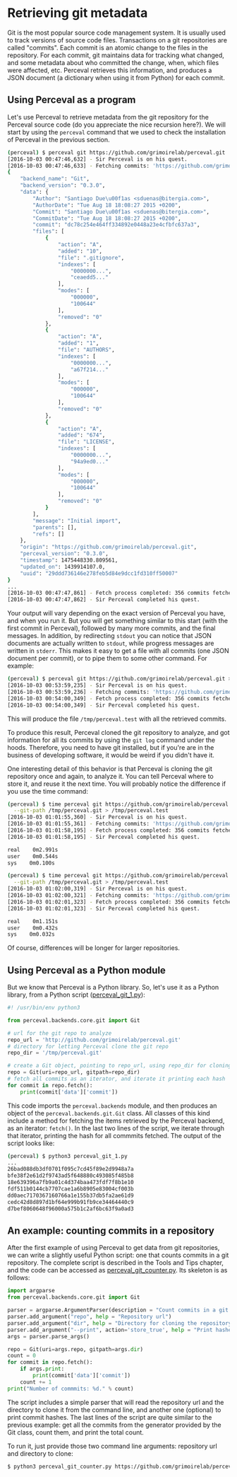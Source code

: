 # Retrieving git metadata

Git is the most popular source code management system. It is usually used to track versions of source code files. Transactions on a git repositories are called "commits". Each commit is an atomic change to the files in the repository. For each commit, git maintains data for tracking what changed, and some metadata about who committed the change, when, which files were affected, etc. Perceval retrieves this information, and produces a JSON document \(a dictionary when using it from Python\) for each commit.

## Using Perceval as a program

Let's use Perceval to retrieve metadata from the git repository for the Perceval source code \(do you appreciate the nice recursion here?\). We will start by using the `perceval` command that we used to check the installation of Perceval in the previous section.

```bash
(perceval) $ perceval git https://github.com/grimoirelab/perceval.git
[2016-10-03 00:47:46,632] - Sir Perceval is on his quest.
[2016-10-03 00:47:46,633] - Fetching commits: 'https://github.com/grimoirelab/perceval.git' git repository from 1970-01-01 00:00:00+00:00; all branches
{
    "backend_name": "Git",
    "backend_version": "0.3.0",
    "data": {
        "Author": "Santiago Due\u00f1as <sduenas@bitergia.com>",
        "AuthorDate": "Tue Aug 18 18:08:27 2015 +0200",
        "Commit": "Santiago Due\u00f1as <sduenas@bitergia.com>",
        "CommitDate": "Tue Aug 18 18:08:27 2015 +0200",
        "commit": "dc78c254e464ff334892e0448a23e4cfbfc637a3",
        "files": [
            {
                "action": "A",
                "added": "10",
                "file": ".gitignore",
                "indexes": [
                    "0000000...",
                    "ceaedd5..."
                ],
                "modes": [
                    "000000",
                    "100644"
                ],
                "removed": "0"
            },
            {
                "action": "A",
                "added": "1",
                "file": "AUTHORS",
                "indexes": [
                    "0000000...",
                    "a67f214..."
                ],
                "modes": [
                    "000000",
                    "100644"
                ],
                "removed": "0"
            },
            {
                "action": "A",
                "added": "674",
                "file": "LICENSE",
                "indexes": [
                    "0000000...",
                    "94a9ed0..."
                ],
                "modes": [
                    "000000",
                    "100644"
                ],
                "removed": "0"
            }
        ],
        "message": "Initial import",
        "parents": [],
        "refs": []
    },
    "origin": "https://github.com/grimoirelab/perceval.git",
    "perceval_version": "0.3.0",
    "timestamp": 1475448330.809561,
    "updated_on": 1439914107.0,
    "uuid": "29ddd736146e278feb5d84e9dcc1fd310ff50007"
}
...
[2016-10-03 00:47:47,861] - Fetch process completed: 356 commits fetched
[2016-10-03 00:47:47,862] - Sir Perceval completed his quest.
```

Your output will vary depending on the exact version of Perceval you have, and when you run it. But you will get something similar to this start \(with the first commit in Perceval\), followed by many more commits, and the final messages. In addition, by redirecting `stdout` you can notice that JSON documents are actually written to `stdout`, while progress messages are written in `stderr`. This makes it easy to get a file with all commits \(one JSON document per commit\), or to pipe them to some other command. For example:

```bash
(perceval) $ perceval git https://github.com/grimoirelab/perceval.git > /tmp/perceval.test
[2016-10-03 00:53:59,235] - Sir Perceval is on his quest.
[2016-10-03 00:53:59,236] - Fetching commits: 'https://github.com/grimoirelab/perceval.git' git repository from 1970-01-01 00:00:00+00:00; all branches
[2016-10-03 00:54:00,349] - Fetch process completed: 356 commits fetched
[2016-10-03 00:54:00,349] - Sir Perceval completed his quest.
```

This will produce the file `/tmp/perceval.test` with all the retrieved commits.

To produce this result, Perceval cloned the git repository to analyze, and got information for all its commits by using the `git log` command under the hoods. Therefore, you need to have git installed, but if you're are in the business of developing software, it would be weird if you didn't have it.

One interesting detail of this behavior is that Perceval is cloning the git repository once and again, to analyze it. You can tell Perceval where to store it, and reuse it the next time. You will probably notice the difference if you use the time command:

```bash
(perceval) $ time perceval git https://github.com/grimoirelab/perceval.git \
  --git-path /tmp/perceval.git > /tmp/perceval.test
[2016-10-03 01:01:55,360] - Sir Perceval is on his quest.
[2016-10-03 01:01:55,361] - Fetching commits: 'https://github.com/grimoirelab/perceval.git' git repository from 1970-01-01 00:00:00+00:00; all branches
[2016-10-03 01:01:58,195] - Fetch process completed: 356 commits fetched
[2016-10-03 01:01:58,195] - Sir Perceval completed his quest.

real    0m2.991s
user    0m0.544s
sys    0m0.100s

(perceval) $ time perceval git https://github.com/grimoirelab/perceval.git \
  --git-path /tmp/perceval.git > /tmp/perceval.test
[2016-10-03 01:02:00,319] - Sir Perceval is on his quest.
[2016-10-03 01:02:00,321] - Fetching commits: 'https://github.com/grimoirelab/perceval.git' git repository from 1970-01-01 00:00:00+00:00; all branches
[2016-10-03 01:02:01,323] - Fetch process completed: 356 commits fetched
[2016-10-03 01:02:01,323] - Sir Perceval completed his quest.

real    0m1.151s
user    0m0.432s
sys    0m0.032s
```

Of course, differences will be longer for larger repositories.

## Using Perceval as a Python module

But we know that Perceval is a Python library.
So, let's use it as a Python library, from a Python script 
([perceval_git_1.py](scripts/perceval_git_1.py)):

```python
#! /usr/bin/env python3

from perceval.backends.core.git import Git

# url for the git repo to analyze
repo_url = 'http://github.com/grimoirelab/perceval.git'
# directory for letting Perceval clone the git repo
repo_dir = '/tmp/perceval.git'

# create a Git object, pointing to repo_url, using repo_dir for cloning
repo = Git(uri=repo_url, gitpath=repo_dir)
# fetch all commits as an iterator, and iterate it printing each hash
for commit in repo.fetch():
    print(commit['data']['commit'])
```

This code imports the `perceval.backends` module, and then produces an object of the `perceval.backends.git.Git` class. All classes of this kind include a method for fetching the items retrieved by the Perceval backend, as an iterator: `fetch()`. In the last two lines of the script, we iterate through that iterator, printing the hash for all commmits fetched. The output of the script looks like:

```bash
(perceval) $ python3 perceval_git_1.py 
...
26bad088db3df0701f095c7cd45f89e2d9948a7a
bfe38f2e61d2f9743ad5f648880c493085f485b8
18e639396a7fb9a01c4d374baa473fdf7f8b1e10
fdf511b0144cb7707cae1a6b8905e83004cf003b
dd0aec7170367160766a1e155b37db5fa2ae61d9
cedc42d8d897d1bf64e999b91fb9ce34464440c9
d7bef8060648f96000a575b1c2af6bc63f9a0ad3
```

## An example: counting commits in a repository

After the first example of using Perceval to get data from git repositories, we can write a slightly useful Python script: one that counts commits in a git repository. The complete script is described in the Tools and Tips chapter, and the code can be accessed as
[perceval_git_counter.py](../tools-and-tips/scripts/perceval_git_counter.py). Its skeleton is as follows:

```python
import argparse
from perceval.backends.core.git import Git

parser = argparse.ArgumentParser(description = "Count commits in a git repo")
parser.add_argument("repo", help = "Repository url")
parser.add_argument("dir", help = "Directory for cloning the repository")
parser.add_argument("--print", action='store_true', help = "Print hashes")
args = parser.parse_args()

repo = Git(uri=args.repo, gitpath=args.dir)
count = 0
for commit in repo.fetch():
    if args.print:
        print(commit['data']['commit'])
    count += 1
print("Number of commmits: %d." % count)
```

The script includes a simple parser that will read the repository url and the directory to clone it from the command line, and another one (optional) to print commit hashes. The last lines of the script are quite similar to the previous example: get all the commits from the generator provided by the Git class, count them, and print the total count.

To run it, just provide those two command line arguments: repository url and directory to clone:

```bash
$ python3 perceval_git_counter.py https://github.com/grimoirelab/perceval.git /tmp/clonedir
```
